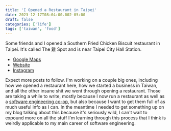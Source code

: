 ```yaml
---
title: 'I Opened a Restaurant in Taipei'
date: 2023-12-17T08:04:00.002-05:00
draft: false
categories: ['life']
tags: ['taiwan', 'food']
---
```


Some friends and I opened a Southern Fried Chicken Biscuit restaurant in Taipei. It's called The 雞 Spot and is near Taipei City Hall Station.

* [Google Maps](https://maps.app.goo.gl/6yBNKAkrxwccXiwn7)
* [Website](https://thejispot.com/)
* [Instagram](https://instagram.com/the_ji_spot)

Expect more posts to follow. I'm working on a couple big ones, including how we opened a restaurant here, how we started a business in Taiwan, and all the other insane shit we went through opening a restaurant. Those are taking a while to write, mostly because I now run a restaurant as well as a [software engineering co-op](https://508.dev), but also because I want to get them full of as much useful info as I can. In the meantime I needed to get something up on my blog talking about this because it's seriously wild, I can't wait to expound more on all the stuff I'm learning through this process that I think is weirdly applicable to my main career of software engineering.
